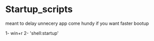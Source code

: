 # Startup_scripts
meant to delay unnecery app come hundy if you want faster bootup


1- win+r
2- 'shell:startup'
